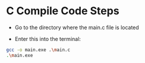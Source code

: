 # C Compile Code Steps
- Go to the directory where the main.c file is located

- Enter this into the terminal:

```bash
gcc -o main.exe .\main.c
.\main.exe
```